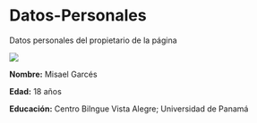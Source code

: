 # Datos-Personales
Datos personales del propietario de la página

<img src="https://s03.s3c.es/imag/_v0/770x420/0/5/3/darth-vader.jpg">

<b>Nombre:</b>
Misael Garcés


<b>Edad:</b>
18 años

<b>Educación:</b>
Centro Bilngue Vista Alegre; 
Universidad de Panamá
